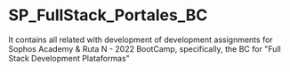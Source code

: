# SP_FullStack_Portales_BC
It contains all related with development of development assignments for Sophos Academy &amp; Ruta N - 2022 BootCamp, specifically, the BC for "Full Stack Development Plataformas"
